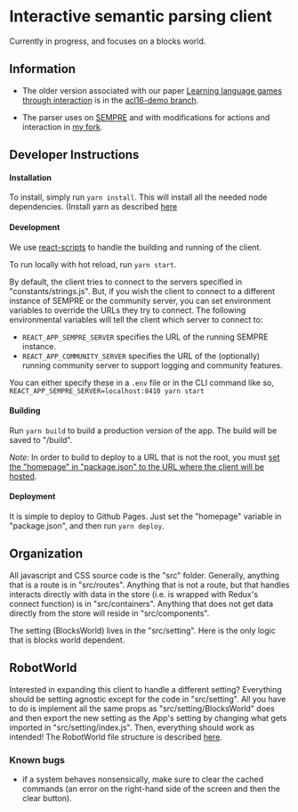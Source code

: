 # Interactive semantic parsing client
Currently in progress, and focuses on a blocks world.

## Information

- The older version associated with our paper [Learning language games through interaction](http://arxiv.org/abs/1606.02447) is in the [acl16-demo branch](https://github.com/sidaw/shrdlurn/tree/acl16-demo).

- The parser uses on [SEMPRE](https://github.com/percyliang/sempre) and with modifications for actions and interaction in [my fork](https://github.com/sidaw/sempre-interactive).


## Developer Instructions

#### Installation

To install, simply run `yarn install`. This will install all the needed node dependencies. (Install yarn as described [here](https://yarnpkg.com/lang/en/docs/install/)

#### Development

We use [react-scripts]([https://github.com/facebookincubator/create-react-app]) to handle the building and running of the client.

To run locally with hot reload, run `yarn start`.

By default, the client tries to connect to the servers specified in "constants/strings.js". But, if you wish the client to connect to a different instance of SEMPRE or the community server, you can set environment variables to override the URLs they try to connect. The following environmental variables will tell the client which server to connect to:

- `REACT_APP_SEMPRE_SERVER` specifies the URL of the running SEMPRE instance.
- `REACT_APP_COMMUNITY_SERVER` specifies the URL of the (optionally) running community server to support logging and community features.

You can either specify these in a `.env` file or in the CLI command like so, `REACT_APP_SEMPRE_SERVER=localhost:8410 yarn start`

#### Building

Run `yarn build` to build a production version of the app. The build will be saved to "/build".

*Note:* In order to build to deploy to a URL that is not the root, you must [set the "homepage" in "package.json" to the URL where the client will be hosted](https://github.com/facebookincubator/create-react-app/blob/master/packages/react-scripts/template/README.md#building-for-relative-paths).

#### Deployment

It is simple to deploy to Github Pages. Just set the "homepage" variable in "package.json", and then run `yarn deploy`.

## Organization

All javascript and CSS source code is the "src" folder. Generally, anything that is a route is in "src/routes". Anything that is not a route, but that handles interacts directly with data in the store (i.e. is wrapped with Redux's connect function) is in "src/containers". Anything that does not get data directly from the store will reside in "src/components".

The setting (BlocksWorld) lives in the "src/setting". Here is the only logic that is blocks world dependent.

## RobotWorld 

Interested in expanding this client to handle a different setting? Everything should be setting agnostic except for the code in "src/setting". All you have to do is implement all the same props as "src/setting/BlocksWorld" does and then export the new setting as the App's setting by changing what gets imported in "src/setting/index.js". Then, everything should work as intended!
The RobotWorld file structure is described [here](/voxelurn/ROBO-DOCUMENTATION.md).

### Known bugs
 - if a system behaves nonsensically, make sure to clear the cached commands (an error on the right-hand side of the screen and then the clear button).